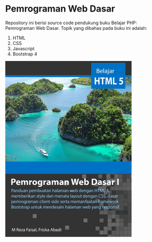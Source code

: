 # Pemrograman Web Dasar
Repository ini berisi source code pendukung buku Belajar PHP: Pemrograman Web Dasar.
Topik yang dibahas pada buku ini adalah:
1. HTML
2. CSS
3. Javascript
4. Bootstrap 4

<img src="https://github.com/rezafaisal/PemrogramanWebDasar/blob/master/images/cover-ver3.JPG" width="400" />
